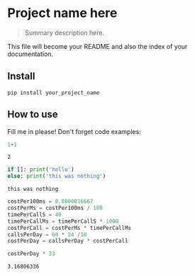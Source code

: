 # Project name here
> Summary description here.


This file will become your README and also the index of your documentation.

## Install

`pip install your_project_name`

## How to use

Fill me in please! Don't forget code examples:

```python
1+1
```




    2



```python
if []: print('hello')
else: print('this was nothing')
```

    this was nothing


```python
costPer100ms = 0.0000016667
costPerMs = costPer100ms / 100
timePerCallS = 40
timePerCallMs = timePerCallS * 1000
costPerCall = costPerMs * timePerCallMs
callsPerDay = 60 * 24 /10
costPerDay = callsPerDay * costPerCall
```

```python
costPerDay * 33
```




    3.16806336


